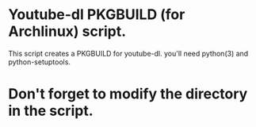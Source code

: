 # Youtube-dl PKGBUILD (for Archlinux) script.

This script creates a PKGBUILD for youtube-dl.
you'll need python(3) and python-setuptools.

# Don't forget to modify the directory in the script.
